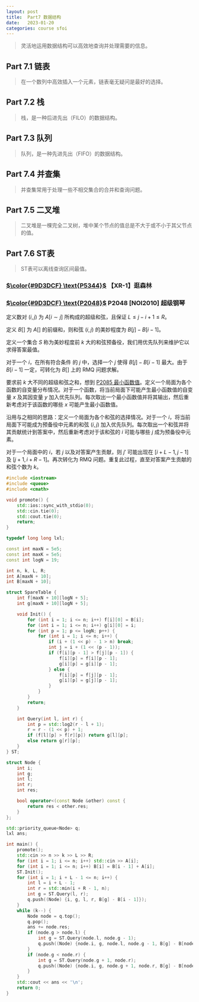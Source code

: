 ```yaml
---
layout: post
title:  Part7 数据结构
date:   2023-01-20
categories: course sfoi
---
```


> 灵活地运用数据结构可以高效地查询并处理需要的信息。

## Part 7.1 链表

> 在一个数列中高效插入一个元素，链表毫无疑问是最好的选择。

## Part 7.2 栈

> 栈，是一种后进先出（FILO）的数据结构。

## Part 7.3 队列

> 队列，是一种先进先出（FIFO）的数据结构。

## Part 7.4 并查集

> 并查集常用于处理一些不相交集合的合并和查询问题。

## Part 7.5 二叉堆

> 二叉堆是一棵完全二叉树，堆中某个节点的值总是不大于或不小于其父节点的值。

## Part 7.6 ST表

> ST表可以离线查询区间最值。

### [$\color{#9D3DCF} \text{P5344}$](https://www.luogu.com.cn/problem/P5344) 【XR-1】逛森林

### [$\color{#9D3DCF} \text{P2048}$](https://www.luogu.com.cn/problem/P2048) P2048 [NOI2010] 超级钢琴

定义数对 $(i, j)$ 为 $A[i \sim j]$ 所构成的超级和弦，且保证 $L \le j - i + 1 \le R$。

定义 $B[]$ 为 $A[]$ 的前缀和，则和弦 $(i, j)$ 的美妙程度为 $B[j] - B[i - 1]$。

定义一个集合 $S$ 称为美妙程度前 $k$ 大的和弦预备役，我们用优先队列来维护它以求得答案最值。

对于一个 $i$，在所有符合条件 的 $j$ 中，选择一个 $j$ 使得 $B[j] - B[i - 1]$ 最大。由于 $B[i - 1]$ 一定，可转化为 $B[]$ 上的 $\text{RMQ}$ 问题求解。

要求前 $k$ 大不同的超级和弦之和，想到 [P2085 最小函数值](https://www.luogu.com.cn/problem/P2085)。定义一个局面为各个函数的自变量分布情况。对于一个函数，将当前局面下可能产生最小函数值的自变量 $x$ 及其因变量 $y$ 加入优先队列。每次取出一个最小函数值并将其输出，然后重新考虑对于该函数的哪些 $x$ 可能产生最小函数值。

沿用与之相同的思路：定义一个局面为各个和弦的选择情况。对于一个 $i$，将当前局面下可能成为预备役中元素的和弦 $(i, j)$ 加入优先队列。每次取出一个和弦并将其贡献统计到答案中，然后重新考虑对于该和弦的 $i$ 可能与哪些 $j$ 成为预备役中元素。

对于一个局面中的 $i$，若 $j$ 以及对答案产生贡献，则 $j'$ 可能出现在 $[i + L - 1, j - 1]$ 及 $[j + 1, i + R - 1]$。再次转化为 $\text{RMQ}$ 问题。重复此过程，直至对答案产生贡献的和弦个数为 $k$。

```cpp
#include <iostream>
#include <queue>
#include <cmath>

void promote() {
    std::ios::sync_with_stdio(0);
    std::cin.tie(0);
    std::cout.tie(0);
    return;
}

typedef long long lxl;

const int maxN = 5e5;
const int maxK = 5e5;
const int logN = 19;

int n, k, L, R;
int A[maxN + 10];
int B[maxN + 10];

struct SpareTable {
    int f[maxN + 10][logN + 5];
    int g[maxN + 10][logN + 5];

    void Init() {
        for (int i = 1; i <= n; i++) f[i][0] = B[i];
        for (int i = 1; i <= n; i++) g[i][0] = i;
        for (int p = 1; p <= logN; p++) {
            for (int i = 1; i <= n; i++) {
                if (i + (1 << p) - 1 > n) break;
                int j = i + (1 << (p - 1));
                if (f[i][p - 1] > f[j][p - 1]) {
                    f[i][p] = f[i][p - 1];
                    g[i][p] = g[i][p - 1];
                } else {
                    f[i][p] = f[j][p - 1];
                    g[i][p] = g[j][p - 1];
                }
            }
        }
        return;
    }

    int Query(int l, int r) {
        int p = std::log2(r - l + 1);
        r = r - (1 << p) + 1;
        if (f[l][p] > f[r][p]) return g[l][p];
        else return g[r][p];
    }
} ST;

struct Node {
    int i;
    int g;
    int l;
    int r;
    int res;

    bool operator<(const Node &other) const {
        return res < other.res;
    }
};

std::priority_queue<Node> q;
lxl ans;

int main() {
    promote();
    std::cin >> n >> k >> L >> R;
    for (int i = 1; i <= n; i++) std::cin >> A[i];
    for (int i = 1; i <= n; i++) B[i] = B[i - 1] + A[i];
    ST.Init();
    for (int i = 1; i + L - 1 <= n; i++) {
        int l = i + L - 1;
        int r = std::min(i + R - 1, n);
        int g = ST.Query(l, r);
        q.push((Node) {i, g, l, r, B[g] - B[i - 1]});
    }
    while (k--) {
        Node node = q.top();
        q.pop();
        ans += node.res;
        if (node.g > node.l) {
            int g = ST.Query(node.l, node.g - 1);
            q.push((Node) {node.i, g, node.l, node.g - 1, B[g] - B[node.i - 1]});
        }
        if (node.g < node.r) {
            int g = ST.Query(node.g + 1, node.r);
            q.push((Node) {node.i, g, node.g + 1, node.r, B[g] - B[node.i - 1]});
        }
    }
    std::cout << ans << '\n';
    return 0;
}
```